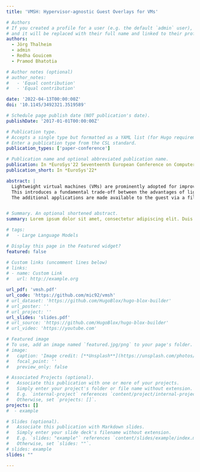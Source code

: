 ```yaml
---
title: 'VMSH: Hypervisor-agnostic Guest Overlays for VMs'

# Authors
# If you created a profile for a user (e.g. the default `admin` user), write the username (folder name) here
# and it will be replaced with their full name and linked to their profile.
authors:
  - Jörg Thalheim
  - admin
  - Redha Gouicem
  - Pramod Bhatotia

# Author notes (optional)
# author_notes:
#   - 'Equal contribution'
#   - 'Equal contribution'

date: '2022-04-13T00:00:00Z'
doi: '10.1145/3492321.3519589'

# Schedule page publish date (NOT publication's date).
publishDate: '2017-01-01T00:00:00Z'

# Publication type.
# Accepts a single type but formatted as a YAML list (for Hugo requirements).
# Enter a publication type from the CSL standard.
publication_types: ['paper-conference']

# Publication name and optional abbreviated publication name.
publication: In *EuroSys'22 Seventeenth European Conference on Computer Systems*
publication_short: In *EuroSys'22*

abstract: |
  Lightweight virtual machines (VMs) are prominently adopted for improved performance and dependability in cloud environments. To reduce boot up times and resource utilisation, they are usually \"pre-baked\" with only the minimal kernel and userland strictly required to run an application.
  This introduces a fundamental trade-off between the advantages of lightweight VMs and available services within a VM, usually leaning towards the former. We propose VMSH, a hypervisor-agnostic abstraction that enables on-demand attachment of services to a running VM -- allowing developers to provide minimal, lightweight images without compromising their functionality.
  The additional applications are made available to the guest via a file system image. To ensure that the newly added services do not affect the original applications in the VM, VMSH uses lightweight isolation mechanisms based on containers. We evaluate VMSH on multiple KVM-based hypervisors and Linux LTS kernels and show that. (i) VMSH adds no overhead for the applications running in the VM, (ii) de-bloating images from the Docker registry can save up to 60% of their size on average, and (iii) VMSH enables cloud providers to offer services to customers, such as recovery shells, without interfering with their VM's execution.


# Summary. An optional shortened abstract.
summary: Lorem ipsum dolor sit amet, consectetur adipiscing elit. Duis posuere tellus ac convallis placerat. Proin tincidunt magna sed ex sollicitudin condimentum.

# tags:
#   - Large Language Models

# Display this page in the Featured widget?
featured: false

# Custom links (uncomment lines below)
# links:
# - name: Custom Link
#   url: http://example.org

url_pdf: 'vmsh.pdf'
url_code: 'https://github.com/mic92/vmsh'
# url_dataset: 'https://github.com/HugoBlox/hugo-blox-builder'
# url_poster: ''
# url_project: ''
url_slides: 'slides.pdf'
# url_source: 'https://github.com/HugoBlox/hugo-blox-builder'
# url_video: 'https://youtube.com'

# Featured image
# To use, add an image named `featured.jpg/png` to your page's folder.
# image:
#   caption: 'Image credit: [**Unsplash**](https://unsplash.com/photos/pLCdAaMFLTE)'
#   focal_point: ''
#   preview_only: false

# Associated Projects (optional).
#   Associate this publication with one or more of your projects.
#   Simply enter your project's folder or file name without extension.
#   E.g. `internal-project` references `content/project/internal-project/index.md`.
#   Otherwise, set `projects: []`.
projects: []
#  - example

# Slides (optional).
#   Associate this publication with Markdown slides.
#   Simply enter your slide deck's filename without extension.
#   E.g. `slides: "example"` references `content/slides/example/index.md`.
#   Otherwise, set `slides: ""`.
# slides: example
slides: ""

---
```



